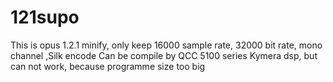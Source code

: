 # 121supo

This is opus 1.2.1 minify, only keep 16000 sample rate, 32000 bit rate, mono channel ,Silk encode
Can be compile by QCC 5100 series Kymera dsp, but can not work, because programme size too big 
